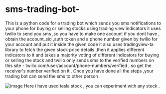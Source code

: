 # sms-trading-bot-
This is a python code for a trading bot which sends you sms notifications to your phone for buying or selling stocks using trading view indicators 
it uses twilio to send you sms ,so you have to make one account if you dont have , obtain the account_sid ,auth token and a phone number given by twilio for your account and put it inside the given code
it also uses tradingview-ta library to fetch the given stock price details ,then it applies different indicators to it and takes a majority voting of different indicators for buying or selling the stock
and twilio only sends sms to the verified numbers on this site - twilio.com/user/account/phone-numbers/verified , so get the receiver's number verified on it .
Once you have done all the steps ,your trading bot can send the sms to other person .

![image](https://user-images.githubusercontent.com/78251506/219942219-462f316a-d13b-4f4c-9bb4-0cfd79b1489e.png)
Here i have used tesla stock , you can experiment with any stock .
